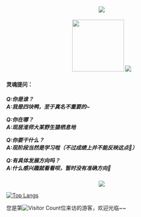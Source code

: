 <html>
<head>
<meta charset="utf-8">
</head>

<body>
<!-- 动态打字效果 -->
<h1 align="center">
  <a href="https://bing.com/">
    <img src="https://readme-typing-svg.herokuapp.com/?lines=print(%22Hello%2C%20World!%22);这是一个小菜鸡的Github&center=true&size=27">
  </a>
</h1>

<!-- 仓库详情   -->
<div align="center"> <img height="137px" src="https://github-readme-stats.vercel.app/api?username=sikuai2333&hide_title=true&hide_border=true&show_icons=trueline_height=21&theme=tokyonight" />
<img src="https://github-readme-stats.vercel.app/api/top-langs/?username=sikuai2333&hide_title=true&hide_border=true&layout=compact&langs_count=6&theme=radical" /> </div>
<div>
	<h4>
灵魂提问：
</h2>
	<h5>
Q:你是谁？<br>
A:我是四块鸭，至于真名不重要的~<br>
		

Q:你在哪？<br>
A:现居淮师大某野生猿栖息地<br>

Q:你要干什么？<br>
A:现阶段当然是学习啦（不过成绩上并不能反映这点🤔）<br>

Q:有具体发展方向吗？<br>
A:什么感兴趣就看看呗，暂时没有准确方向💬<br>
		</h5>
</div>
<div >
<!-- GitHub 活动统计图 -->
<div align="center"> <img src="https://activity-graph.herokuapp.com/graph?username=sikuai2333&theme=xcode" /> </div>


[![Top Langs](https://github-readme-stats.vercel.app/api/top-langs/?username=sikuai2333)](https://github.com/sikuai2333/github-readme-stats)


您是第![Visitor Count](https://profile-counter.glitch.me/sikuai2333/count.svg)位来访的游客，欢迎光临~~

<!--
**sikuai2333/sikuai2333** is a ✨ _special_ ✨ repository because its `README.md` (this file) appears on your GitHub profile.

Here are some ideas to get you started:

- 🔭 I’m currently working on ...
- 🌱 I’m currently learning ...
- 👯 I’m looking to collaborate on ...
- 🤔 I’m looking for help with ...
- 💬 Ask me about ...
- 📫 How to reach me: ...
- 😄 Pronouns: ...
- ⚡ Fun fact: ...
-->
<!-- 个人仓库介绍
<div align="left"> <img src="https://metrics.lecoq.io/sikuai2333?template=classic&base.metadata=0&base.indepth=false&base.hireable=false&config.timezone=Asia%2FShanghai"> </div>
 -->

</body>
</html>
